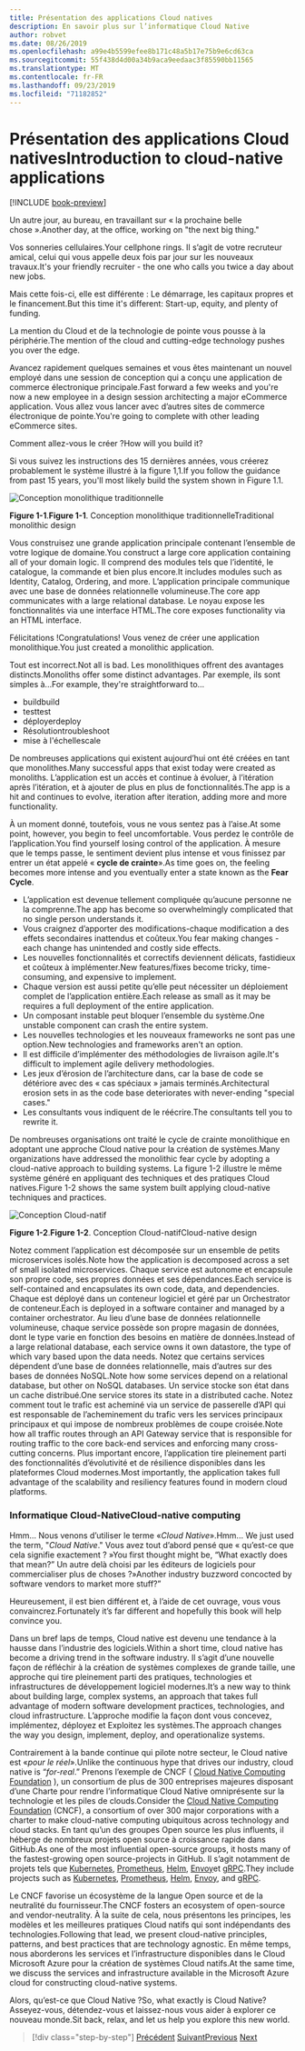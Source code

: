 ```yaml
---
title: Présentation des applications Cloud natives
description: En savoir plus sur l’informatique Cloud Native
author: robvet
ms.date: 08/26/2019
ms.openlocfilehash: a99e4b5599efee8b171c48a5b17e75b9e6cd63ca
ms.sourcegitcommit: 55f438d4d00a34b9aca9eedaac3f85590bb11565
ms.translationtype: MT
ms.contentlocale: fr-FR
ms.lasthandoff: 09/23/2019
ms.locfileid: "71182852"
---
```

# <a name="introduction-to-cloud-native-applications"></a><span data-ttu-id="4df9b-103">Présentation des applications Cloud natives</span><span class="sxs-lookup"><span data-stu-id="4df9b-103">Introduction to cloud-native applications</span></span>

[!INCLUDE [book-preview](../../../includes/book-preview.md)]

<span data-ttu-id="4df9b-104">Un autre jour, au bureau, en travaillant sur « la prochaine belle chose ».</span><span class="sxs-lookup"><span data-stu-id="4df9b-104">Another day, at the office, working on "the next big thing."</span></span>

<span data-ttu-id="4df9b-105">Vos sonneries cellulaires.</span><span class="sxs-lookup"><span data-stu-id="4df9b-105">Your cellphone rings.</span></span> <span data-ttu-id="4df9b-106">Il s’agit de votre recruteur amical, celui qui vous appelle deux fois par jour sur les nouveaux travaux.</span><span class="sxs-lookup"><span data-stu-id="4df9b-106">It's your friendly recruiter - the one who calls you twice a day about new jobs.</span></span>

<span data-ttu-id="4df9b-107">Mais cette fois-ci, elle est différente : Le démarrage, les capitaux propres et le financement.</span><span class="sxs-lookup"><span data-stu-id="4df9b-107">But this time it's different: Start-up, equity, and plenty of funding.</span></span>

<span data-ttu-id="4df9b-108">La mention du Cloud et de la technologie de pointe vous pousse à la périphérie.</span><span class="sxs-lookup"><span data-stu-id="4df9b-108">The mention of the cloud and cutting-edge technology pushes you over the edge.</span></span>

<span data-ttu-id="4df9b-109">Avancez rapidement quelques semaines et vous êtes maintenant un nouvel employé dans une session de conception qui a conçu une application de commerce électronique principale.</span><span class="sxs-lookup"><span data-stu-id="4df9b-109">Fast forward a few weeks and you're now a new employee in a design session architecting a major eCommerce application.</span></span> <span data-ttu-id="4df9b-110">Vous allez vous lancer avec d’autres sites de commerce électronique de pointe.</span><span class="sxs-lookup"><span data-stu-id="4df9b-110">You're going to complete with other leading eCommerce sites.</span></span>

<span data-ttu-id="4df9b-111">Comment allez-vous le créer ?</span><span class="sxs-lookup"><span data-stu-id="4df9b-111">How will you build it?</span></span>

<span data-ttu-id="4df9b-112">Si vous suivez les instructions des 15 dernières années, vous créerez probablement le système illustré à la figure 1,1.</span><span class="sxs-lookup"><span data-stu-id="4df9b-112">If you follow the guidance from past 15 years, you'll most likely build the system shown in Figure 1.1.</span></span>

![Conception monolithique traditionnelle](./media/monolithic-design.png)

<span data-ttu-id="4df9b-114">**Figure 1-1**.</span><span class="sxs-lookup"><span data-stu-id="4df9b-114">**Figure 1-1**.</span></span> <span data-ttu-id="4df9b-115">Conception monolithique traditionnelle</span><span class="sxs-lookup"><span data-stu-id="4df9b-115">Traditional monolithic design</span></span>

<span data-ttu-id="4df9b-116">Vous construisez une grande application principale contenant l’ensemble de votre logique de domaine.</span><span class="sxs-lookup"><span data-stu-id="4df9b-116">You construct a large core application containing all of your domain logic.</span></span> <span data-ttu-id="4df9b-117">Il comprend des modules tels que l’identité, le catalogue, la commande et bien plus encore.</span><span class="sxs-lookup"><span data-stu-id="4df9b-117">It includes modules such as Identity, Catalog, Ordering, and more.</span></span> <span data-ttu-id="4df9b-118">L’application principale communique avec une base de données relationnelle volumineuse.</span><span class="sxs-lookup"><span data-stu-id="4df9b-118">The core app communicates with a large relational database.</span></span> <span data-ttu-id="4df9b-119">Le noyau expose les fonctionnalités via une interface HTML.</span><span class="sxs-lookup"><span data-stu-id="4df9b-119">The core exposes functionality via an HTML interface.</span></span>

<span data-ttu-id="4df9b-120">Félicitations !</span><span class="sxs-lookup"><span data-stu-id="4df9b-120">Congratulations!</span></span>  <span data-ttu-id="4df9b-121">Vous venez de créer une application monolithique.</span><span class="sxs-lookup"><span data-stu-id="4df9b-121">You just created a monolithic application.</span></span>

<span data-ttu-id="4df9b-122">Tout est incorrect.</span><span class="sxs-lookup"><span data-stu-id="4df9b-122">Not all is bad.</span></span> <span data-ttu-id="4df9b-123">Les monolithiques offrent des avantages distincts.</span><span class="sxs-lookup"><span data-stu-id="4df9b-123">Monoliths offer some distinct advantages.</span></span> <span data-ttu-id="4df9b-124">Par exemple, ils sont simples à...</span><span class="sxs-lookup"><span data-stu-id="4df9b-124">For example, they're straightforward to...</span></span>

- <span data-ttu-id="4df9b-125">build</span><span class="sxs-lookup"><span data-stu-id="4df9b-125">build</span></span> 
- <span data-ttu-id="4df9b-126">test</span><span class="sxs-lookup"><span data-stu-id="4df9b-126">test</span></span>
- <span data-ttu-id="4df9b-127">déployer</span><span class="sxs-lookup"><span data-stu-id="4df9b-127">deploy</span></span>
- <span data-ttu-id="4df9b-128">Résolution</span><span class="sxs-lookup"><span data-stu-id="4df9b-128">troubleshoot</span></span>
- <span data-ttu-id="4df9b-129">mise à l'échelle</span><span class="sxs-lookup"><span data-stu-id="4df9b-129">scale</span></span>

<span data-ttu-id="4df9b-130">De nombreuses applications qui existent aujourd’hui ont été créées en tant que monolithes.</span><span class="sxs-lookup"><span data-stu-id="4df9b-130">Many successful apps that exist today were created as monoliths.</span></span> <span data-ttu-id="4df9b-131">L’application est un accès et continue à évoluer, à l’itération après l’itération, et à ajouter de plus en plus de fonctionnalités.</span><span class="sxs-lookup"><span data-stu-id="4df9b-131">The app is a hit and continues to evolve, iteration after iteration, adding more and more functionality.</span></span>

<span data-ttu-id="4df9b-132">À un moment donné, toutefois, vous ne vous sentez pas à l’aise.</span><span class="sxs-lookup"><span data-stu-id="4df9b-132">At some point, however, you begin to feel uncomfortable.</span></span> <span data-ttu-id="4df9b-133">Vous perdez le contrôle de l’application.</span><span class="sxs-lookup"><span data-stu-id="4df9b-133">You find yourself losing control of the application.</span></span> <span data-ttu-id="4df9b-134">À mesure que le temps passe, le sentiment devient plus intense et vous finissez par entrer un état appelé « **cycle de crainte**».</span><span class="sxs-lookup"><span data-stu-id="4df9b-134">As time goes on, the feeling becomes more intense and you eventually enter a state known as the **Fear Cycle**.</span></span>

- <span data-ttu-id="4df9b-135">L’application est devenue tellement compliquée qu’aucune personne ne la comprenne.</span><span class="sxs-lookup"><span data-stu-id="4df9b-135">The app has become so overwhelmingly complicated that no single person understands it.</span></span>
- <span data-ttu-id="4df9b-136">Vous craignez d’apporter des modifications-chaque modification a des effets secondaires inattendus et coûteux.</span><span class="sxs-lookup"><span data-stu-id="4df9b-136">You fear making changes - each change has unintended and costly side effects.</span></span>
- <span data-ttu-id="4df9b-137">Les nouvelles fonctionnalités et correctifs deviennent délicats, fastidieux et coûteux à implémenter.</span><span class="sxs-lookup"><span data-stu-id="4df9b-137">New features/fixes become tricky, time-consuming, and expensive to implement.</span></span>
- <span data-ttu-id="4df9b-138">Chaque version est aussi petite qu’elle peut nécessiter un déploiement complet de l’application entière.</span><span class="sxs-lookup"><span data-stu-id="4df9b-138">Each release as small as it may be requires a full deployment of the entire application.</span></span>
- <span data-ttu-id="4df9b-139">Un composant instable peut bloquer l’ensemble du système.</span><span class="sxs-lookup"><span data-stu-id="4df9b-139">One unstable component can crash the entire system.</span></span>
- <span data-ttu-id="4df9b-140">Les nouvelles technologies et les nouveaux frameworks ne sont pas une option.</span><span class="sxs-lookup"><span data-stu-id="4df9b-140">New technologies and frameworks aren't an option.</span></span>
- <span data-ttu-id="4df9b-141">Il est difficile d’implémenter des méthodologies de livraison agile.</span><span class="sxs-lookup"><span data-stu-id="4df9b-141">It's difficult to implement agile delivery methodologies.</span></span>
- <span data-ttu-id="4df9b-142">Les jeux d’érosion de l’architecture dans, car la base de code se détériore avec des « cas spéciaux » jamais terminés.</span><span class="sxs-lookup"><span data-stu-id="4df9b-142">Architectural erosion sets in as the code base deteriorates with never-ending "special cases."</span></span>
- <span data-ttu-id="4df9b-143">Les consultants vous indiquent de le réécrire.</span><span class="sxs-lookup"><span data-stu-id="4df9b-143">The consultants tell you to rewrite it.</span></span>

<span data-ttu-id="4df9b-144">De nombreuses organisations ont traité le cycle de crainte monolithique en adoptant une approche Cloud native pour la création de systèmes.</span><span class="sxs-lookup"><span data-stu-id="4df9b-144">Many organizations have addressed the monolithic fear cycle by adopting a cloud-native approach to building systems.</span></span> <span data-ttu-id="4df9b-145">La figure 1-2 illustre le même système généré en appliquant des techniques et des pratiques Cloud natives.</span><span class="sxs-lookup"><span data-stu-id="4df9b-145">Figure 1-2 shows the same system built applying cloud-native techniques and practices.</span></span>

![Conception Cloud-natif](./media/cloud-native-design.png)

<span data-ttu-id="4df9b-147">**Figure 1-2**.</span><span class="sxs-lookup"><span data-stu-id="4df9b-147">**Figure 1-2**.</span></span> <span data-ttu-id="4df9b-148">Conception Cloud-natif</span><span class="sxs-lookup"><span data-stu-id="4df9b-148">Cloud-native design</span></span>

<span data-ttu-id="4df9b-149">Notez comment l’application est décomposée sur un ensemble de petits microservices isolés.</span><span class="sxs-lookup"><span data-stu-id="4df9b-149">Note how the application is decomposed across a set of small isolated microservices.</span></span> <span data-ttu-id="4df9b-150">Chaque service est autonome et encapsule son propre code, ses propres données et ses dépendances.</span><span class="sxs-lookup"><span data-stu-id="4df9b-150">Each service is self-contained and encapsulates its own code, data, and dependencies.</span></span> <span data-ttu-id="4df9b-151">Chaque est déployé dans un conteneur logiciel et géré par un Orchestrator de conteneur.</span><span class="sxs-lookup"><span data-stu-id="4df9b-151">Each is deployed in a software container and managed by a container orchestrator.</span></span> <span data-ttu-id="4df9b-152">Au lieu d’une base de données relationnelle volumineuse, chaque service possède son propre magasin de données, dont le type varie en fonction des besoins en matière de données.</span><span class="sxs-lookup"><span data-stu-id="4df9b-152">Instead of a large relational database, each service owns it own datastore, the type of which vary based upon the data needs.</span></span> <span data-ttu-id="4df9b-153">Notez que certains services dépendent d’une base de données relationnelle, mais d’autres sur des bases de données NoSQL.</span><span class="sxs-lookup"><span data-stu-id="4df9b-153">Note how some services depend on a relational database, but other on NoSQL databases.</span></span> <span data-ttu-id="4df9b-154">Un service stocke son état dans un cache distribué.</span><span class="sxs-lookup"><span data-stu-id="4df9b-154">One service stores its state in a distributed cache.</span></span> <span data-ttu-id="4df9b-155">Notez comment tout le trafic est acheminé via un service de passerelle d’API qui est responsable de l’acheminement du trafic vers les services principaux principaux et qui impose de nombreux problèmes de coupe croisée.</span><span class="sxs-lookup"><span data-stu-id="4df9b-155">Note how all traffic routes through an API Gateway service that is responsible for routing traffic to the core back-end services  and enforcing many cross-cutting concerns.</span></span> <span data-ttu-id="4df9b-156">Plus important encore, l’application tire pleinement parti des fonctionnalités d’évolutivité et de résilience disponibles dans les plateformes Cloud modernes.</span><span class="sxs-lookup"><span data-stu-id="4df9b-156">Most importantly, the application takes full advantage of the scalability and resiliency features found in modern cloud platforms.</span></span>

### <a name="cloud-native-computing"></a><span data-ttu-id="4df9b-157">Informatique Cloud-Native</span><span class="sxs-lookup"><span data-stu-id="4df9b-157">Cloud-native computing</span></span>

<span data-ttu-id="4df9b-158">Hmm... Nous venons d’utiliser le terme «*Cloud Native*».</span><span class="sxs-lookup"><span data-stu-id="4df9b-158">Hmm... We just used the term, "*Cloud Native*."</span></span> <span data-ttu-id="4df9b-159">Vous avez tout d’abord pensé que « qu’est-ce que cela signifie exactement ? »</span><span class="sxs-lookup"><span data-stu-id="4df9b-159">You first thought might be, “What exactly does that mean?”</span></span> <span data-ttu-id="4df9b-160">Un autre delà choisi par les éditeurs de logiciels pour commercialiser plus de choses ?»</span><span class="sxs-lookup"><span data-stu-id="4df9b-160">Another industry buzzword concocted by software vendors to market more stuff?”</span></span>

<span data-ttu-id="4df9b-161">Heureusement, il est bien différent et, à l’aide de cet ouvrage, vous vous convaincrez.</span><span class="sxs-lookup"><span data-stu-id="4df9b-161">Fortunately it’s far different and hopefully this book will help convince you.</span></span>

<span data-ttu-id="4df9b-162">Dans un bref laps de temps, Cloud native est devenu une tendance à la hausse dans l’industrie des logiciels.</span><span class="sxs-lookup"><span data-stu-id="4df9b-162">Within a short time, cloud native has become a driving trend in the software industry.</span></span> <span data-ttu-id="4df9b-163">Il s’agit d’une nouvelle façon de réfléchir à la création de systèmes complexes de grande taille, une approche qui tire pleinement parti des pratiques, technologies et infrastructures de développement logiciel modernes.</span><span class="sxs-lookup"><span data-stu-id="4df9b-163">It’s a new way to think about building large, complex systems, an approach that takes full advantage of modern software development practices, technologies, and cloud infrastructure.</span></span> <span data-ttu-id="4df9b-164">L’approche modifie la façon dont vous concevez, implémentez, déployez et Exploitez les systèmes.</span><span class="sxs-lookup"><span data-stu-id="4df9b-164">The approach changes the way you design, implement, deploy, and operationalize systems.</span></span>

<span data-ttu-id="4df9b-165">Contrairement à la bande continue qui pilote notre secteur, le Cloud native est «*pour le réel*».</span><span class="sxs-lookup"><span data-stu-id="4df9b-165">Unlike the continuous hype that drives our industry, cloud native is “*for-real*.”</span></span> <span data-ttu-id="4df9b-166">Prenons l’exemple de CNCF ( [Cloud Native Computing Foundation](https://www.cncf.io/) ), un consortium de plus de 300 entreprises majeures disposant d’une Charte pour rendre l’informatique Cloud Native omniprésente sur la technologie et les piles de clouds.</span><span class="sxs-lookup"><span data-stu-id="4df9b-166">Consider the [Cloud Native Computing Foundation](https://www.cncf.io/) (CNCF), a consortium of over 300 major corporations with a charter to make cloud-native computing ubiquitous across technology and cloud stacks.</span></span> <span data-ttu-id="4df9b-167">En tant qu’un des groupes Open source les plus influents, il héberge de nombreux projets open source à croissance rapide dans GitHub.</span><span class="sxs-lookup"><span data-stu-id="4df9b-167">As one of the most influential open-source groups, it hosts many of the fastest-growing open source-projects in GitHub.</span></span> <span data-ttu-id="4df9b-168">Il s’agit notamment de projets tels que [Kubernetes](https://kubernetes.io/), [Prometheus](https://prometheus.io/), [Helm](https://helm.sh/), [Envoy](https://www.envoyproxy.io/)et [gRPC](https://grpc.io/).</span><span class="sxs-lookup"><span data-stu-id="4df9b-168">They include projects such as [Kubernetes](https://kubernetes.io/), [Prometheus](https://prometheus.io/), [Helm](https://helm.sh/), [Envoy](https://www.envoyproxy.io/), and [gRPC](https://grpc.io/).</span></span>

<span data-ttu-id="4df9b-169">Le CNCF favorise un écosystème de la langue Open source et de la neutralité du fournisseur.</span><span class="sxs-lookup"><span data-stu-id="4df9b-169">The CNCF fosters an ecosystem of open-source and vendor-neutrality.</span></span> <span data-ttu-id="4df9b-170">À la suite de cela, nous présentons les principes, les modèles et les meilleures pratiques Cloud natifs qui sont indépendants des technologies.</span><span class="sxs-lookup"><span data-stu-id="4df9b-170">Following that lead, we present cloud-native principles, patterns, and best practices that are technology agnostic.</span></span> <span data-ttu-id="4df9b-171">En même temps, nous aborderons les services et l’infrastructure disponibles dans le Cloud Microsoft Azure pour la création de systèmes Cloud natifs.</span><span class="sxs-lookup"><span data-stu-id="4df9b-171">At the same time, we discuss the services and infrastructure available in the Microsoft Azure cloud for constructing cloud-native systems.</span></span> 

<span data-ttu-id="4df9b-172">Alors, qu’est-ce que Cloud Native ?</span><span class="sxs-lookup"><span data-stu-id="4df9b-172">So, what exactly is Cloud Native?</span></span> <span data-ttu-id="4df9b-173">Asseyez-vous, détendez-vous et laissez-nous vous aider à explorer ce nouveau monde.</span><span class="sxs-lookup"><span data-stu-id="4df9b-173">Sit back, relax, and let us help you explore this new world.</span></span>

>[!div class="step-by-step"]
><span data-ttu-id="4df9b-174">[Précédent](index.md)
>[Suivant](definition.md)</span><span class="sxs-lookup"><span data-stu-id="4df9b-174">[Previous](index.md)
[Next](definition.md)</span></span>
